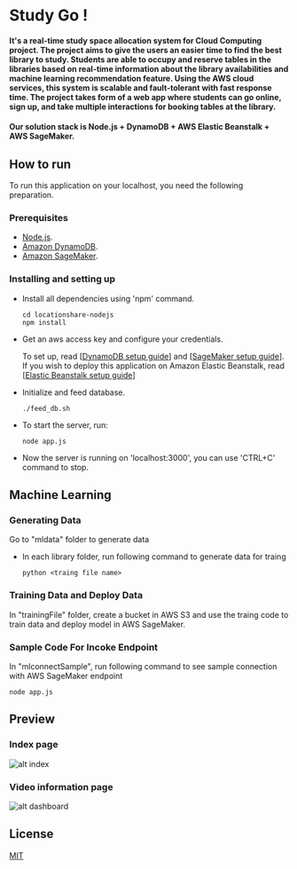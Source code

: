Study Go !
========
#### It's a real-time study space allocation system for Cloud Computing project. The project aims to give the users an easier time to find the best library to study. Students are able to occupy and reserve tables in the libraries based on real-time information about the library availabilities and machine learning recommendation feature. Using the AWS cloud services, this system is scalable and fault-tolerant with fast response time. The project takes form of a web app where students can go online, sign up, and take multiple interactions for booking tables at the library.
#### Our solution stack is Node.js + DynamoDB + AWS Elastic Beanstalk + AWS SageMaker.

## How to run
To run this application on your localhost, you need the following preparation.
### Prerequisites
* [Node.js](https://nodejs.org/en/).
* [Amazon DynamoDB](https://aws.amazon.com/dynamodb/).
* [Amazon SageMaker](https://aws.amazon.com/sagemaker/).
### Installing and setting up
* Install all dependencies using 'npm' command.
  
  ```
  cd locationshare-nodejs
  npm install
  ```
 
* Get an aws access key and configure your credentials.

  To set up, read [[DynamoDB setup guide](https://docs.aws.amazon.com/amazondynamodb/latest/developerguide/SettingUp.DynamoWebService.html#SettingUp.DynamoWebService.GetCredentials)] and [[SageMaker setup guide](https://docs.aws.amazon.com/sagemaker/latest/dg/gs-set-up.html)].
  If you wish to deploy this application on Amazon Elastic Beanstalk, read [[Elastic Beanstalk setup guide](https://docs.aws.amazon.com/elasticbeanstalk/latest/dg/GettingStarted.html)]

* Initialize and feed database.

  ```./feed_db.sh```
  
* To start the server, run:

  ```node app.js```
  
* Now the server is running on 'localhost:3000', you can use 'CTRL+C' command to stop.
## Machine Learning
### Generating Data
Go to "mldata" folder to generate data
* In each library folder, run following command to generate data for traing
  ```
  python <traing file name>
  ```
### Training Data and Deploy Data
In "trainingFile" folder, create a bucket in AWS S3 and use the traing code to train data and deploy model in AWS SageMaker. 

### Sample Code For Incoke Endpoint
In "mlconnectSample", run following command to see sample connection with AWS SageMaker endpoint
```
node app.js
  ```

## Preview
### Index page
![alt index](locationshare-nodejs/assets/img/preview_index.png "Index page")
### Video information page
![alt dashboard](locationshare-nodejs/assets/img/preview_dashboard.png "Video page")
## License
[MIT](LICENSE)
